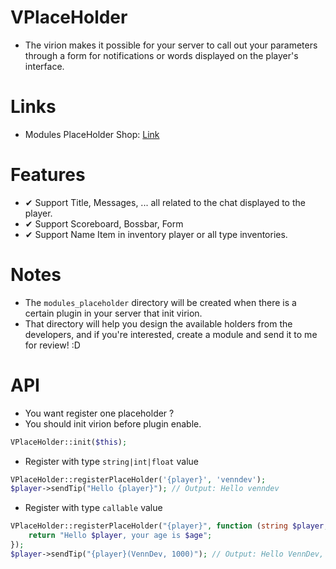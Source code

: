 # VPlaceHolder
- The virion makes it possible for your server to call out your parameters through a form for notifications or words displayed on the player's interface.

# Links
- Modules PlaceHolder Shop: [Link](https://github.com/VennDev/VPlaceHolderModules/tree/main/modules_placeholder)

# Features
- ✔ Support Title, Messages, ... all related to the chat displayed to the player.
- ✔ Support Scoreboard, Bossbar, Form
- ✔ Support Name Item in inventory player or all type inventories.

# Notes
- The `modules_placeholder` directory will be created when there is a certain plugin in your server that init virion.
- That directory will help you design the available holders from the developers, and if you're interested, create a module and send it to me for review! :D

# API
- You want register one placeholder ?
- You should init virion before plugin enable.
```php
VPlaceHolder::init($this);
```
- Register with type `string|int|float` value
```php
VPlaceHolder::registerPlaceHolder('{player}', 'venndev');
$player->sendTip("Hello {player}"); // Output: Hello venndev
```
- Register with type `callable` value
```php
VPlaceHolder::registerPlaceHolder("{player}", function (string $player, int $age) {
    return "Hello $player, your age is $age";
});
$player->sendTip("{player}(VennDev, 1000)"); // Output: Hello VennDev, your age is 1000
```
